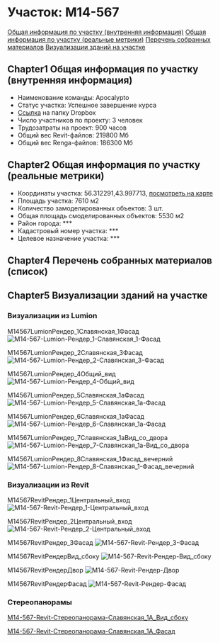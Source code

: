 # Участок: M14-567

[Общая информация по участку (внутренняя информация)](#Chapter1)
[Общая информация по участку (реальные метрики)](#Chapter2)
[Перечень собранных материалов](#Chapter4)
[Визуализации зданий на участке](#Chapter5)

## <a id="test">Chapter1</a> Общая информация по участку (внутренняя информация)
+ Наименование команды: Apocalypto
+ Статус участка: Успешное завершение курса
+ [Ссылка](https://www.dropbox.com/sh/wvvgv1nw1iqred9/AADkaA2amwKgwmbXzTiY3GCma/M14_567?dl=0) на папку Dropbox
+ Число участников по проекту: 3 человек
+ Трудозатраты на проект: 900 часов
+ Общий вес Revit-файлов: 219800 Мб
+ Общий вес Renga-файлов: 186300 Мб
## <a id="test">Chapter2</a> Общая информация по участку (реальные метрики)
+ Координаты участка: 56.312291,43.997713, [посмотреть на карте](yandex.ru/maps/47/nizhny-novgorod/?ll=56.312291%2C43.997713&z=19)
+ Площадь участка: 7610 м2
+ Количество замоделированных объектов: 3 шт.
+ Общая площадь смоделированных объектов: 5530 м2
+ Район города: *** 
+ Кадастровый номер участка: *** 
+ Целевое назначение участка: *** 
## <a id="test">Chapter4</a> Перечень собранных материалов (список)
## <a id="test">Chapter5</a> Визуализации зданий на участке
### Визуализации из Lumion
M14567LumionРендер_1Славянская_1Фасад
![M14-567-Lumion-Рендер_1-Славянская_1-Фасад](/Images/M14_567/M14-567-Lumion-Рендер_1-Славянская_1-Фасад_Compressed.jpg)

M14567LumionРендер_2Славянская_3Фасад
![M14-567-Lumion-Рендер_2-Славянская_3-Фасад](/Images/M14_567/M14-567-Lumion-Рендер_2-Славянская_3-Фасад_Compressed.jpg)

M14567LumionРендер_4Общий_вид
![M14-567-Lumion-Рендер_4-Общий_вид](/Images/M14_567/M14-567-Lumion-Рендер_4-Общий_вид_Compressed.jpg)

M14567LumionРендер_5Славянская_1аФасад
![M14-567-Lumion-Рендер_5-Славянская_1а-Фасад](/Images/M14_567/M14-567-Lumion-Рендер_5-Славянская_1а-Фасад_Compressed.jpg)

M14567LumionРендер_6Славянская_1аФасад
![M14-567-Lumion-Рендер_6-Славянская_1а-Фасад](/Images/M14_567/M14-567-Lumion-Рендер_6-Славянская_1а-Фасад_Compressed.jpg)

M14567LumionРендер_7Славянская_1аВид_со_двора
![M14-567-Lumion-Рендер_7-Славянская_1а-Вид_со_двора](/Images/M14_567/M14-567-Lumion-Рендер_7-Славянская_1а-Вид_со_двора_Compressed.jpg)

M14567LumionРендер_8Славянская_1Фасад_вечерний
![M14-567-Lumion-Рендер_8-Славянская_1-Фасад_вечерний](/Images/M14_567/M14-567-Lumion-Рендер_8-Славянская_1-Фасад_вечерний_Compressed.jpg)

### Визуализации из Revit
M14567RevitРендер_1Центральный_вход
![M14-567-Revit-Рендер_1-Центральный_вход](/Images/M14_567/M14-567-Revit-Рендер_1-Центральный_вход_Compressed.jpg)

M14567RevitРендер_2Центральный_вход
![M14-567-Revit-Рендер_2-Центральный_вход](/Images/M14_567/M14-567-Revit-Рендер_2-Центральный_вход_Compressed.jpg)

M14567RevitРендер_3Фасад
![M14-567-Revit-Рендер_3-Фасад](/Images/M14_567/M14-567-Revit-Рендер_3-Фасад_Compressed.jpg)

М14567RevitРендерВид_сбоку
![М14-567-Revit-Рендер-Вид_сбоку](/Images/M14_567/М14-567-Revit-Рендер-Вид_сбоку_Compressed.jpg)

М14567RevitРендерДвор
![М14-567-Revit-Рендер-Двор](/Images/M14_567/М14-567-Revit-Рендер-Двор_Compressed.jpg)

М14567RevitРендерФасад
![М14-567-Revit-Рендер-Фасад](/Images/M14_567/М14-567-Revit-Рендер-Фасад_Compressed.jpg)

### Стереопанорамы
[M14-567-Revit-Стереопанорама-Славянская_1А_Вид_сбоку](https://pano.autodesk.com/pano.html?url=jpgs/51c53b86-bc6e-4378-95f9-92a2701f9728&version=2)

[M14-567-Revit-Стереопанорама-Славянская_1А_Фасад](https://pano.autodesk.com/pano.html?url=jpgs/9740ae55-699a-4ec8-ab89-11d4bbf877c2&version=2)

